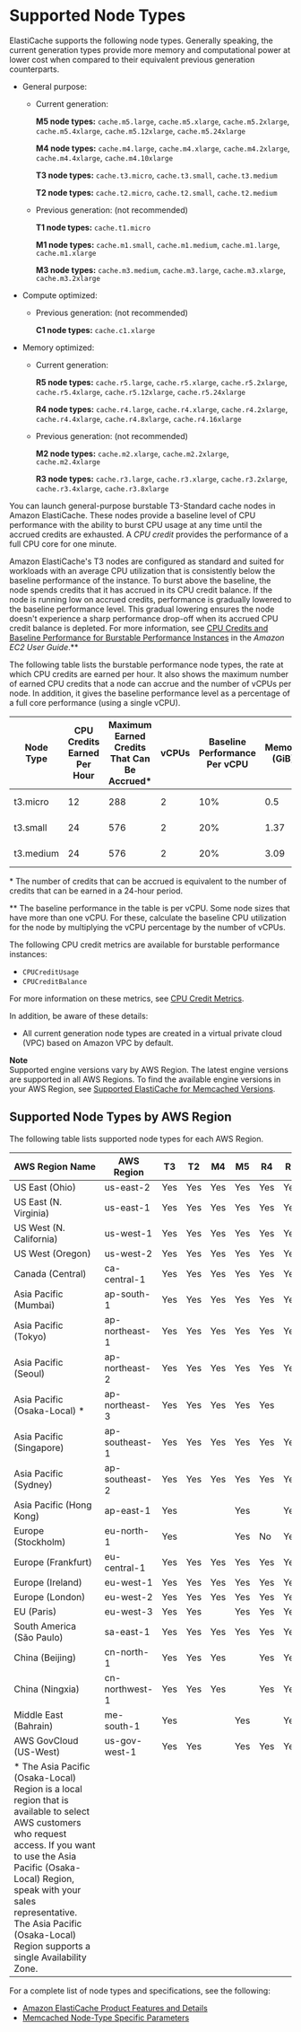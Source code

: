 # Supported Node Types<a name="CacheNodes.SupportedTypes"></a>

ElastiCache supports the following node types\. Generally speaking, the current generation types provide more memory and computational power at lower cost when compared to their equivalent previous generation counterparts\.
+ General purpose:
  + Current generation: 

    **M5 node types:** `cache.m5.large`, `cache.m5.xlarge`, `cache.m5.2xlarge`, `cache.m5.4xlarge`, `cache.m5.12xlarge`, `cache.m5.24xlarge` 

    **M4 node types:** `cache.m4.large`, `cache.m4.xlarge`, `cache.m4.2xlarge`, `cache.m4.4xlarge`, `cache.m4.10xlarge`

    **T3 node types:** `cache.t3.micro`, `cache.t3.small`, `cache.t3.medium`

    **T2 node types:** `cache.t2.micro`, `cache.t2.small`, `cache.t2.medium`
  + Previous generation: \(not recommended\)

    **T1 node types:** `cache.t1.micro`

    **M1 node types:** `cache.m1.small`, `cache.m1.medium`, `cache.m1.large`, `cache.m1.xlarge`

    **M3 node types:** `cache.m3.medium`, `cache.m3.large`, `cache.m3.xlarge`, `cache.m3.2xlarge`
+ Compute optimized:
  + Previous generation: \(not recommended\)

    **C1 node types:** `cache.c1.xlarge`
+ Memory optimized:
  + Current generation: 

    **R5 node types:** `cache.r5.large`, `cache.r5.xlarge`, `cache.r5.2xlarge`, `cache.r5.4xlarge`, `cache.r5.12xlarge`, `cache.r5.24xlarge`

    **R4 node types:** `cache.r4.large`, `cache.r4.xlarge`, `cache.r4.2xlarge`, `cache.r4.4xlarge`, `cache.r4.8xlarge`, `cache.r4.16xlarge`
  + Previous generation: \(not recommended\)

    **M2 node types:** `cache.m2.xlarge`, `cache.m2.2xlarge`, `cache.m2.4xlarge`

    **R3 node types:** `cache.r3.large`, `cache.r3.xlarge`, `cache.r3.2xlarge`, `cache.r3.4xlarge`, `cache.r3.8xlarge`

You can launch general\-purpose burstable T3\-Standard cache nodes in Amazon ElastiCache\. These nodes provide a baseline level of CPU performance with the ability to burst CPU usage at any time until the accrued credits are exhausted\. A *CPU credit* provides the performance of a full CPU core for one minute\.

Amazon ElastiCache's T3 nodes are configured as standard and suited for workloads with an average CPU utilization that is consistently below the baseline performance of the instance\. To burst above the baseline, the node spends credits that it has accrued in its CPU credit balance\. If the node is running low on accrued credits, performance is gradually lowered to the baseline performance level\. This gradual lowering ensures the node doesn't experience a sharp performance drop\-off when its accrued CPU credit balance is depleted\. For more information, see [CPU Credits and Baseline Performance for Burstable Performance Instances](https://docs.aws.amazon.com/AWSEC2/latest/UserGuide/burstable-credits-baseline-concepts.html) in the *Amazon EC2 User Guide*\.**

The following table lists the burstable performance node types, the rate at which CPU credits are earned per hour\. It also shows the maximum number of earned CPU credits that a node can accrue and the number of vCPUs per node\. In addition, it gives the baseline performance level as a percentage of a full core performance \(using a single vCPU\)\.


| Node Type | CPU Credits Earned Per Hour |  Maximum Earned Credits That Can Be Accrued\* |  vCPUs  |  Baseline Performance Per vCPU  |  Memory \(GiB\)  |  Network Performance  | 
| --- | --- | --- | --- | --- | --- | --- | 
| t3\.micro | 12 | 288 | 2 | 10% | 0\.5 | Up to 5 Gigabit | 
| t3\.small | 24 | 576 | 2 | 20% | 1\.37 | Up to 5 Gigabit | 
| t3\.medium | 24 | 576 | 2 | 20% | 3\.09 | Up to 5 Gigabit | 

\* The number of credits that can be accrued is equivalent to the number of credits that can be earned in a 24\-hour period\.

\*\* The baseline performance in the table is per vCPU\. Some node sizes that have more than one vCPU\. For these, calculate the baseline CPU utilization for the node by multiplying the vCPU percentage by the number of vCPUs\.

The following CPU credit metrics are available for burstable performance instances:
+ `CPUCreditUsage`
+ `CPUCreditBalance`

For more information on these metrics, see [CPU Credit Metrics](https://docs.aws.amazon.com/AWSEC2/latest/UserGuide/viewing_metrics_with_cloudwatch.html#cpu-credit-metrics)\.

In addition, be aware of these details:
+ All current generation node types are created in a virtual private cloud \(VPC\) based on Amazon VPC by default\.

**Note**  
Supported engine versions vary by AWS Region\. The latest engine versions are supported in all AWS Regions\. To find the available engine versions in your AWS Region, see [Supported ElastiCache for Memcached Versions](supported-engine-versions.md)\.

## Supported Node Types by AWS Region<a name="CacheNodes.SupportedTypesByRegion"></a>

The following table lists supported node types for each AWS Region\.


| AWS Region Name | AWS Region |  T3  |  T2  |  M4  |  M5  |  R4  |  R5  | 
| --- | --- | --- | --- | --- | --- | --- | --- | 
| US East \(Ohio\) | us\-east\-2 | Yes | Yes | Yes | Yes | Yes | Yes | 
| US East \(N\. Virginia\) | us\-east\-1 | Yes | Yes | Yes | Yes | Yes | Yes | 
| US West \(N\. California\) | us\-west\-1 | Yes | Yes | Yes | Yes | Yes | Yes | 
| US West \(Oregon\) | us\-west\-2 | Yes | Yes | Yes  | Yes | Yes | Yes | 
| Canada \(Central\) | ca\-central\-1 | Yes | Yes | Yes | Yes | Yes | Yes | 
| Asia Pacific \(Mumbai\) | ap\-south\-1 | Yes | Yes | Yes | Yes | Yes | Yes | 
| Asia Pacific \(Tokyo\) | ap\-northeast\-1 | Yes | Yes | Yes | Yes | Yes | Yes | 
| Asia Pacific \(Seoul\) | ap\-northeast\-2 | Yes | Yes | Yes | Yes | Yes | Yes | 
| Asia Pacific \(Osaka\-Local\) \* | ap\-northeast\-3 | Yes | Yes | Yes | Yes | Yes |  | 
| Asia Pacific \(Singapore\) | ap\-southeast\-1 | Yes | Yes | Yes | Yes | Yes | Yes  | 
| Asia Pacific \(Sydney\) | ap\-southeast\-2 | Yes | Yes | Yes | Yes | Yes | Yes | 
| Asia Pacific \(Hong Kong\) | ap\-east\-1 | Yes |  |  | Yes |  | Yes | 
| Europe \(Stockholm\) | eu\-north\-1 | Yes |  |  | Yes | No | Yes | 
| Europe \(Frankfurt\) | eu\-central\-1 | Yes | Yes | Yes | Yes | Yes | Yes | 
| Europe \(Ireland\) | eu\-west\-1 | Yes | Yes | Yes | Yes | Yes | Yes | 
| Europe \(London\) | eu\-west\-2 | Yes | Yes | Yes | Yes | Yes | Yes | 
| EU \(Paris\) | eu\-west\-3 | Yes | Yes |   | Yes | Yes | Yes | 
| South America \(São Paulo\) | sa\-east\-1 | Yes | Yes | Yes | Yes | Yes | Yes | 
| China \(Beijing\) | cn\-north\-1 | Yes | Yes | Yes |   | Yes | Yes | 
| China \(Ningxia\) | cn\-northwest\-1 | Yes | Yes | Yes |   | Yes | Yes | 
| Middle East \(Bahrain\) | me\-south\-1 | Yes  |   |   | Yes |   | Yes | 
| AWS GovCloud \(US\-West\) | us\-gov\-west\-1 | Yes | Yes |  | Yes | Yes | Yes | 
|  \* The Asia Pacific \(Osaka\-Local\) Region is a local region that is available to select AWS customers who request access\. If you want to use the Asia Pacific \(Osaka\-Local\) Region, speak with your sales representative\. The Asia Pacific \(Osaka\-Local\) Region supports a single Availability Zone\. | 

For a complete list of node types and specifications, see the following:
+ [Amazon ElastiCache Product Features and Details](https://aws.amazon.com/elasticache/details)
+ [Memcached Node\-Type Specific Parameters](https://docs.aws.amazon.com/AmazonElastiCache/latest/mem-ug/ParameterGroups.Memcached.html)